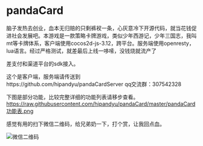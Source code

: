 # pandaCard
脑子发热去创业，血本无归赔的只剩裤衩一条，心灰意冷下开源代码，就当花钱促进社会发展吧。本游戏是一款策略卡牌游戏，类似少年西游记，少年三国志，我叫mt等卡牌体系，客户端使用cocos2d-js-3.12，跨平台。服务端使用openresty，lua语言。经过严格测试，就差最后上线一哆嗦，没钱烧就流产了

差支付和渠道平台的sdk接入。

这个是客户端，服务端请传送到https://github.com/hipandyu/pandaCardServer
qq交流群：307542328

下图是部分功能，比较完整详细的功能列表请移步查看。
https://raw.githubusercontent.com/hipandyu/pandaCard/master/pandaCard功能表.png


感觉有用的扫下微信二维码，给兄弟奶一下，打个赏，让我回点血。

![微信二维码](https://raw.githubusercontent.com/hipandyu/pandaCard/master/微信二维码.png)

